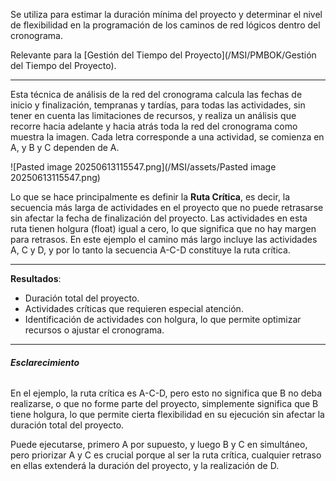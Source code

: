 Se utiliza para estimar la duración mínima del proyecto y determinar el nivel de flexibilidad en la programación de los caminos de red lógicos dentro del cronograma.

Relevante para la [Gestión del Tiempo del Proyecto](/MSI/PMBOK/Gestión del Tiempo del Proyecto).
****
Esta técnica de análisis de la red del cronograma calcula las fechas de inicio y finalización, tempranas y tardías, para todas las actividades, sin tener en cuenta las limitaciones de recursos, y realiza un análisis que recorre hacia adelante y hacia atrás toda la red del cronograma como muestra la imagen.
Cada letra corresponde a una actividad, se comienza en A, y B y C dependen de A.

![Pasted image 20250613115547.png](/MSI/assets/Pasted image 20250613115547.png)

Lo que se hace principalmente es definir la **Ruta Crítica**, es decir, la secuencia más larga de actividades en el proyecto que no puede retrasarse sin afectar la fecha de finalización del proyecto. Las actividades en esta ruta tienen holgura (float) igual a cero, lo que significa que no hay margen para retrasos.
En este ejemplo el camino más largo incluye las actividades A, C y D, y por lo tanto la secuencia A-C-D constituye la ruta crítica.
****
**Resultados**:

- Duración total del proyecto.
- Actividades críticas que requieren especial atención.
- Identificación de actividades con holgura, lo que permite optimizar recursos o ajustar el cronograma.
****
###### **Esclarecimiento**
En el ejemplo, la ruta crítica es A-C-D, pero esto no significa que B no deba realizarse, o que no forme parte del proyecto, simplemente significa que B tiene holgura, lo que permite cierta flexibilidad en su ejecución sin afectar la duración total del proyecto.

Puede ejecutarse, primero A por supuesto, y luego B y C en simultáneo, pero priorizar A y C es crucial porque al ser la ruta crítica, cualquier retraso en ellas extenderá la duración del proyecto, y la realización de D.